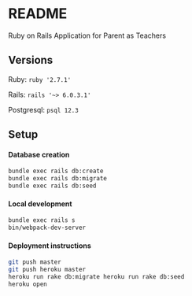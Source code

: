 # README

Ruby on Rails Application for Parent as Teachers

## Versions

Ruby: `ruby '2.7.1'`

Rails: `rails '~> 6.0.3.1'`

Postgresql: `psql 12.3`

## Setup
#### Database creation

```bash
bundle exec rails db:create
bundle exec rails db:migrate
bundle exec rails db:seed
```

#### Local development

```bash
bundle exec rails s
bin/webpack-dev-server
```

<!-- How to run the test suite -->
<!-- bundle exec rspec -->

#### Deployment instructions

```bash
git push master
git push heroku master
heroku run rake db:migrate heroku run rake db:seed
heroku open
```
